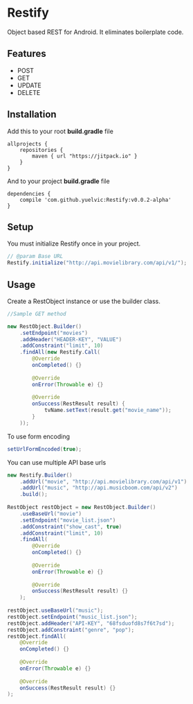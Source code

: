 # Restify
Object based REST for Android. It eliminates boilerplate code.

## Features
* POST
* GET
* UPDATE
* DELETE

## Installation

Add this to your root **build.gradle** file

```
allprojects {
	repositories {
		maven { url "https://jitpack.io" }
	}
}
```

And to your project **build.gradle** file

```
dependencies {
    compile 'com.github.yuelvic:Restify:v0.0.2-alpha'
}
```

## Setup

You must initialize Restify once in your project.

```java
// @param Base URL
Restify.initialize("http://api.movielibrary.com/api/v1/");
```

## Usage

Create a RestObject instance or use the builder class.

```java
//Sample GET method

new RestObject.Builder()
	.setEndpoint("movies")
	.addHeader("HEADER-KEY", "VALUE")
	.addConstraint("limit", 10)
	.findAll(new Restify.Call(
		@Override
		onCompleted() {}
		
		@Override
		onError(Throwable e) {}
		
		@Override
		onSuccess(RestResult result) {
			tvName.setText(result.get("movie_name"));
		}
	));
```

To use form encoding
```java
setUrlFormEncoded(true);
```

You can use multiple API base urls
```java
new Restify.Builder()
    .addUrl("movie", "http://api.movielibrary.com/api/v1")
    .addUrl("music", "http://api.musicboom.com/api/v2")
    .build();
    
RestObject restObject = new RestObject.Builder()
    .useBaseUrl("movie")
    .setEndpoint("movie_list.json")
    .addConstraint("show_cast", true)
    .addConstraint("limit", 10)
    .findAll(
        @Override
    	onCompleted() {}
    		
    	@Override
    	onError(Throwable e) {}
    		
    	@Override
    	onSuccess(RestResult result) {}
    );
    
restObject.useBaseUrl("music");
restObject.setEndpoint("music_list.json");
restObject.addHeader("API-KEY", "68fsduofd8s7f6t7sd");
restObject.addConstraint("genre", "pop");
restObject.findAll(
    @Override
    onCompleted() {}
    		
    @Override
    onError(Throwable e) {}
    		
    @Override
    onSuccess(RestResult result) {}
);
```